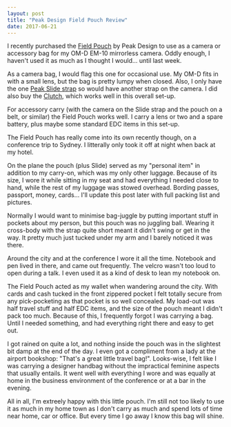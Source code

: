 ```yaml
---
layout: post
title: "Peak Design Field Pouch Review"
date: 2017-06-21
---
```


I recently purchased the [Field Pouch](https://www.peakdesign.com/product/bags/field-pouch/) by Peak Design to use as a camera or accessory bag for my OM-D EM-10 mirrorless camera. Oddly enough, I haven't used it as much as I thought I would... until last week.

As a camera bag, I would flag this one for occasional use. My OM-D fits in with a small lens, but the bag is pretty lumpy when closed. Also, I only have the one [Peak Slide strap](https://www.peakdesign.com/product/straps/slide) so would have another strap on the camera. I did also buy the [Clutch](https://www.peakdesign.com/product/straps/clutch), which works well in this overall set-up.

For accessory carry (with the camera on the Slide strap and the pouch on a belt, or similar) the Field Pouch works well. I carry a lens or two and a spare battery, plus maybe some standard EDC items in this set-up.

The Field Pouch has really come into its own recently though, on a conference trip to Sydney. I litterally only took it off at night when back at my hotel. 

On the plane the pouch (plus Slide) served as my "personal item" in addition to my carry-on, which was my only other luggage. Because of its size, I wore it while sitting in my seat and had everything I needed close to hand, while the rest of my luggage was stowed overhead. Bording passes, passport, money, cards... I'll update this post later with full packing list and pictures. 

Normally I would want to minimise bag-juggle by putting important stuff in pockets about my person, but this pouch was no juggling ball. Wearing it cross-body with the strap quite short meant it didn't swing or get in the way. It pretty much just tucked under my arm and I barely noticed it was there.

Around the city and at the conference I wore it all the time. Notebook and pen lived in there, and came out frequently. The velcro wasn't too loud to open during a talk. I even used it as a kind of desk to lean my notebook on. 

The Field Pouch acted as my wallet when wandering around the city. With cards and cash tucked in the front zippered pocket I felt totally secure from any pick-pocketing as that pocket is so well concealed. My load-out was half travel stuff and half EDC items, and the size of the pouch meant I didn't pack too much. Because of this, I frequently forgot I was carrying a bag. Until I needed something, and had everything right there and easy to get out.

I got rained on quite a lot, and nothing inside the pouch was in the slightest bit damp at the end of the day. I even got a compliment from a lady at the airport bookshop: "That's a great little travel bag!". Looks-wise, I felt like I was carrying a designer handbag without the impractical feminine aspects that usually entails. It went well with everything I wore and was equally at home in the business environment of the conference or at a bar in the evening.

All in all, I'm extreely happy with this little pouch. I'm still not too likely to use it as much in my home town as I don't carry as much and spend lots of time near home, car or office. But every time I go away I know this bag will shine.